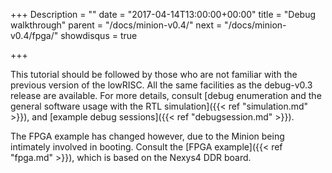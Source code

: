 +++
Description = ""
date = "2017-04-14T13:00:00+00:00"
title = "Debug walkthrough"
parent = "/docs/minion-v0.4/"
next = "/docs/minion-v0.4/fpga/"
showdisqus = true

+++

This tutorial should be followed by those who are not familiar with the previous
version of the lowRISC. All the same facilities as the debug-v0.3 release are available.
For more details, consult [debug enumeration and the general software usage with the RTL simulation]({{<
ref "simulation.md" >}}), and [example debug sessions]({{< ref "debugsession.md" >}}).

The FPGA example has changed however, due to the Minion being intimately involved in booting.
Consult the [FPGA example]({{< ref "fpga.md" >}}), which is based on the Nexys4 DDR board.

